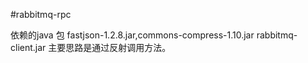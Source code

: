 #rabbitmq-rpc


 依赖的java 包 fastjson-1.2.8.jar,commons-compress-1.10.jar
 rabbitmq-client.jar
 主要思路是通过反射调用方法。
